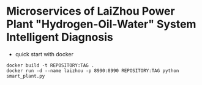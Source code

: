 # Microservices of LaiZhou Power Plant "Hydrogen-Oil-Water" System Intelligent Diagnosis 

- quick start with docker
```
docker build -t REPOSITORY:TAG .
docker run -d --name laizhou -p 8990:8990 REPOSITORY:TAG python smart_plant.py
```